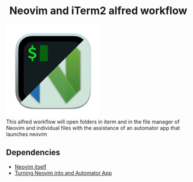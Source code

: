 <h1 align="center"><b>Neovim and iTerm2 alfred workflow</b></h1>

<body>
    <div class="container">
        <div class="image">
            <img src="https://github.com/Kenmac589/alfred-iTerm-Neovim/blob/master/icon.png?raw=true">
        </div>
        <div class="text">
            This alfred workflow will open folders in iterm and in the file manager of Neovim and individual files with the assistance of an automator app that launches neovim
        </div>
    </div>
</body>

## Dependencies

- [Neovim itself](https://github.com/neovim/neovim)
- [Turning Neovim into and Automator App](https://blog.schembri.me/post/neovim-everywhere-on-macos/)


